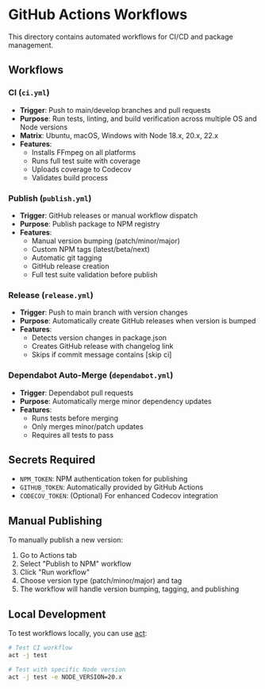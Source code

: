 # GitHub Actions Workflows

This directory contains automated workflows for CI/CD and package management.

## Workflows

### CI (`ci.yml`)
- **Trigger**: Push to main/develop branches and pull requests
- **Purpose**: Run tests, linting, and build verification across multiple OS and Node versions
- **Matrix**: Ubuntu, macOS, Windows with Node 18.x, 20.x, 22.x
- **Features**:
  - Installs FFmpeg on all platforms
  - Runs full test suite with coverage
  - Uploads coverage to Codecov
  - Validates build process

### Publish (`publish.yml`)
- **Trigger**: GitHub releases or manual workflow dispatch
- **Purpose**: Publish package to NPM registry
- **Features**:
  - Manual version bumping (patch/minor/major)
  - Custom NPM tags (latest/beta/next)
  - Automatic git tagging
  - GitHub release creation
  - Full test suite validation before publish

### Release (`release.yml`)
- **Trigger**: Push to main branch with version changes
- **Purpose**: Automatically create GitHub releases when version is bumped
- **Features**:
  - Detects version changes in package.json
  - Creates GitHub release with changelog link
  - Skips if commit message contains [skip ci]

### Dependabot Auto-Merge (`dependabot.yml`)
- **Trigger**: Dependabot pull requests
- **Purpose**: Automatically merge minor dependency updates
- **Features**:
  - Runs tests before merging
  - Only merges minor/patch updates
  - Requires all tests to pass

## Secrets Required

- `NPM_TOKEN`: NPM authentication token for publishing
- `GITHUB_TOKEN`: Automatically provided by GitHub Actions
- `CODECOV_TOKEN`: (Optional) For enhanced Codecov integration

## Manual Publishing

To manually publish a new version:

1. Go to Actions tab
2. Select "Publish to NPM" workflow
3. Click "Run workflow"
4. Choose version type (patch/minor/major) and tag
5. The workflow will handle version bumping, tagging, and publishing

## Local Development

To test workflows locally, you can use [act](https://github.com/nektos/act):

```bash
# Test CI workflow
act -j test

# Test with specific Node version
act -j test -e NODE_VERSION=20.x
```